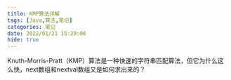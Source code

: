 ```yaml
---
title: KMP算法详解
tags: [Java,算法,笔记]
categories: 笔记
date: 2022/01/21 15:29:00
hide: true
---
```


Knuth-Morris-Pratt（KMP）算法是一种快速的字符串匹配算法，但它为什么这么快，next数组和nextval数组又是如何求出来的？

<!--more-->